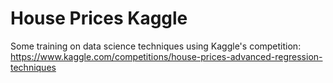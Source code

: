 # House Prices Kaggle

Some training on data science techniques using Kaggle's
competition: https://www.kaggle.com/competitions/house-prices-advanced-regression-techniques 

